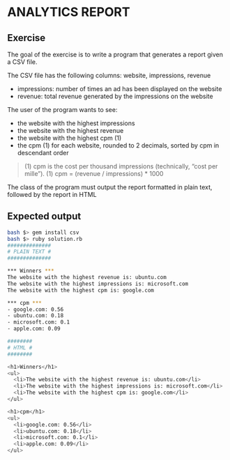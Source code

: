 # ANALYTICS REPORT

## Exercise

The goal of the exercise is to write a program that generates a report given a CSV file.

The CSV file has the following columns: website, impressions, revenue
- impressions: number of times an ad has been displayed on the website
- revenue: total revenue generated by the impressions on the website

The user of the program wants to see:
- the website with the highest impressions
- the website with the highest revenue
- the website with the highest cpm (1)
- the cpm (1) for each website, rounded to 2 decimals, sorted by cpm in descendant order
> (1) cpm is the cost per thousand impressions (technically, “cost per mille”).
> (1) cpm = (revenue / impressions) * 1000

The class of the program must output the report formatted in plain text, followed by the report in HTML

## Expected output

```bash
bash $> gem install csv
bash $> ruby solution.rb
##############
# PLAIN TEXT #
##############

*** Winners ***
The website with the highest revenue is: ubuntu.com
The website with the highest impressions is: microsoft.com
The website with the highest cpm is: google.com

*** cpm ***
- google.com: 0.56
- ubuntu.com: 0.18
- microsoft.com: 0.1
- apple.com: 0.09

########
# HTML #
########

<h1>Winners</h1>
<ul>
  <li>The website with the highest revenue is: ubuntu.com</li>
  <li>The website with the highest impressions is: microsoft.com</li>
  <li>The website with the highest cpm is: google.com</li>
</ul>

<h1>cpm</h1>
<ul>
  <li>google.com: 0.56</li>
  <li>ubuntu.com: 0.18</li>
  <li>microsoft.com: 0.1</li>
  <li>apple.com: 0.09</li>
</ul>

```

